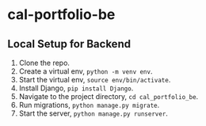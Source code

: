 # cal-portfolio-be

## Local Setup for Backend

1. Clone the repo.
2. Create a virtual env, `python -m venv env`.
3. Start the virtual env, `source env/bin/activate`.
4. Install Django, `pip install Django`.
5. Navigate to the project directory, `cd cal_portfolio_be`.
6. Run migrations, `python manage.py migrate`.
7. Start the server, `python manage.py runserver`.
